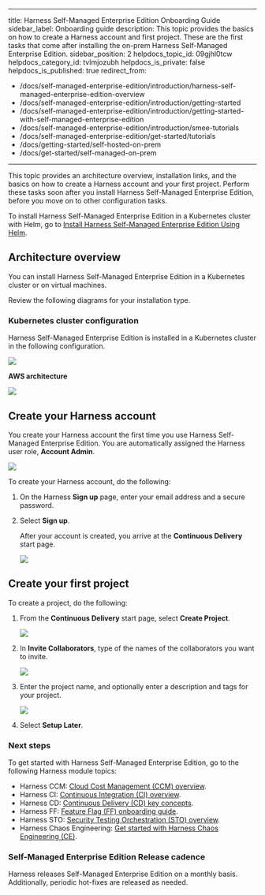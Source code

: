
---
title: Harness Self-Managed Enterprise Edition Onboarding Guide
sidebar_label: Onboarding guide
description: This topic provides the basics on how to create a Harness account and first project. These are the first tasks that come after installing the on-prem Harness Self-Managed Enterprise Edition.
sidebar_position: 2
helpdocs_topic_id: 09gjhl0tcw
helpdocs_category_id: tvlmjozubh
helpdocs_is_private: false
helpdocs_is_published: true
redirect_from:
  - /docs/self-managed-enterprise-edition/introduction/harness-self-managed-enterprise-edition-overview
  - /docs/self-managed-enterprise-edition/introduction/getting-started
  - /docs/self-managed-enterprise-edition/introduction/getting-started-with-self-managed-enterprise-edition
  - /docs/self-managed-enterprise-edition/introduction/smee-tutorials
  - /docs/self-managed-enterprise-edition/get-started/tutorials
  - /docs/getting-started/self-hosted-on-prem
  - /docs/get-started/self-managed-on-prem
---

This topic provides an architecture overview, installation links, and the basics on how to create a Harness account and your first project. Perform these tasks soon after you install Harness Self-Managed Enterprise Edition, before you move on to other configuration tasks.

To install Harness Self-Managed Enterprise Edition in a Kubernetes cluster with Helm, go to [Install Harness Self-Managed Enterprise Edition Using Helm](/docs/self-managed-enterprise-edition/install/install-using-helm).

## Architecture overview
You can install Harness Self-Managed Enterprise Edition in a Kubernetes cluster or on virtual machines.

Review the following diagrams for your installation type.

### Kubernetes cluster configuration

Harness Self-Managed Enterprise Edition is installed in a Kubernetes cluster in the following configuration.

![](./static/harness-self-managed-enterprise-edition-overview-00.png)

**AWS architecture**

![](./static/aws_architecture_smpOverview.png)

## Create your Harness account

You create your Harness account the first time you use Harness Self-Managed Enterprise Edition. You are automatically assigned the Harness user role, **Account Admin**.

![](./static/getting-started-with-self-managed-enterprise-edition-01.png)

To create your Harness account, do the following:

1. On the Harness **Sign up** page, enter your email address and a secure password.

2. Select **Sign up**.

   After your account is created, you arrive at the **Continuous Delivery** start page.

   ![](./static/getting-started-with-self-managed-enterprise-edition-02.png)

## Create your first project

To create a project, do the following:

1. From the **Continuous Delivery** start page, select **Create Project**.

   ![](./static/getting-started-with-self-managed-enterprise-edition-03.png)

2. In **Invite Collaborators**, type of the names of the collaborators you want to invite.

    ![](./static/getting-started-with-self-managed-enterprise-edition-04.png)

3. Enter the project name, and optionally enter a description and tags for your project.

   ![](./static/getting-started-with-self-managed-enterprise-edition-05.png)

4. Select **Setup Later**.

### Next steps

To get started with Harness Self-Managed Enterprise Edition, go to the following Harness module topics:

* Harness CCM: [Cloud Cost Management (CCM) overview](/docs/cloud-cost-management/get-started/overview).
* Harness CI: [Continuous Integration (CI) overview](/docs/continuous-integration/get-started/overview).
* Harness CD: [Continuous Delivery (CD) key concepts](../../continuous-delivery/get-started/key-concepts.md).
* Harness FF: [Feature Flag (FF) onboarding guide](/docs/feature-flags/get-started/onboarding-guide).
* Harness STO: [Security Testing Orchestration (STO) overview](../../security-testing-orchestration/get-started/overview.md).
* Harness Chaos Engineering: [Get started with Harness Chaos Engineering (CE)](/docs/category/get-started-with-hce).

### Self-Managed Enterprise Edition Release cadence
Harness releases Self-Managed Enterprise Edition on a monthly basis. Additionally, periodic hot-fixes are released as needed.
